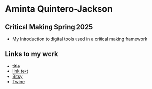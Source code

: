 # Aminta Quintero-Jackson

## Critical Making Spring 2025

- My Introduction to digital tools used in a critical making framework

## Links to my work

- [title](https:link)
- [link text](https://openprocessing.org/sketch/2602956)
- [Bitsy](link)
- [Twine](link)
